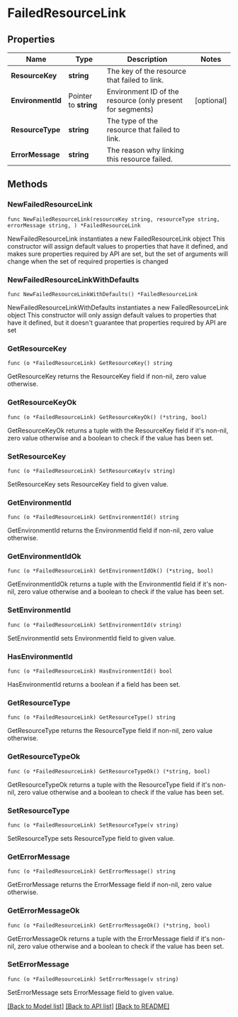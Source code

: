 # FailedResourceLink

## Properties

Name | Type | Description | Notes
------------ | ------------- | ------------- | -------------
**ResourceKey** | **string** | The key of the resource that failed to link. | 
**EnvironmentId** | Pointer to **string** | Environment ID of the resource (only present for segments) | [optional] 
**ResourceType** | **string** | The type of the resource that failed to link. | 
**ErrorMessage** | **string** | The reason why linking this resource failed. | 

## Methods

### NewFailedResourceLink

`func NewFailedResourceLink(resourceKey string, resourceType string, errorMessage string, ) *FailedResourceLink`

NewFailedResourceLink instantiates a new FailedResourceLink object
This constructor will assign default values to properties that have it defined,
and makes sure properties required by API are set, but the set of arguments
will change when the set of required properties is changed

### NewFailedResourceLinkWithDefaults

`func NewFailedResourceLinkWithDefaults() *FailedResourceLink`

NewFailedResourceLinkWithDefaults instantiates a new FailedResourceLink object
This constructor will only assign default values to properties that have it defined,
but it doesn't guarantee that properties required by API are set

### GetResourceKey

`func (o *FailedResourceLink) GetResourceKey() string`

GetResourceKey returns the ResourceKey field if non-nil, zero value otherwise.

### GetResourceKeyOk

`func (o *FailedResourceLink) GetResourceKeyOk() (*string, bool)`

GetResourceKeyOk returns a tuple with the ResourceKey field if it's non-nil, zero value otherwise
and a boolean to check if the value has been set.

### SetResourceKey

`func (o *FailedResourceLink) SetResourceKey(v string)`

SetResourceKey sets ResourceKey field to given value.


### GetEnvironmentId

`func (o *FailedResourceLink) GetEnvironmentId() string`

GetEnvironmentId returns the EnvironmentId field if non-nil, zero value otherwise.

### GetEnvironmentIdOk

`func (o *FailedResourceLink) GetEnvironmentIdOk() (*string, bool)`

GetEnvironmentIdOk returns a tuple with the EnvironmentId field if it's non-nil, zero value otherwise
and a boolean to check if the value has been set.

### SetEnvironmentId

`func (o *FailedResourceLink) SetEnvironmentId(v string)`

SetEnvironmentId sets EnvironmentId field to given value.

### HasEnvironmentId

`func (o *FailedResourceLink) HasEnvironmentId() bool`

HasEnvironmentId returns a boolean if a field has been set.

### GetResourceType

`func (o *FailedResourceLink) GetResourceType() string`

GetResourceType returns the ResourceType field if non-nil, zero value otherwise.

### GetResourceTypeOk

`func (o *FailedResourceLink) GetResourceTypeOk() (*string, bool)`

GetResourceTypeOk returns a tuple with the ResourceType field if it's non-nil, zero value otherwise
and a boolean to check if the value has been set.

### SetResourceType

`func (o *FailedResourceLink) SetResourceType(v string)`

SetResourceType sets ResourceType field to given value.


### GetErrorMessage

`func (o *FailedResourceLink) GetErrorMessage() string`

GetErrorMessage returns the ErrorMessage field if non-nil, zero value otherwise.

### GetErrorMessageOk

`func (o *FailedResourceLink) GetErrorMessageOk() (*string, bool)`

GetErrorMessageOk returns a tuple with the ErrorMessage field if it's non-nil, zero value otherwise
and a boolean to check if the value has been set.

### SetErrorMessage

`func (o *FailedResourceLink) SetErrorMessage(v string)`

SetErrorMessage sets ErrorMessage field to given value.



[[Back to Model list]](../README.md#documentation-for-models) [[Back to API list]](../README.md#documentation-for-api-endpoints) [[Back to README]](../README.md)


